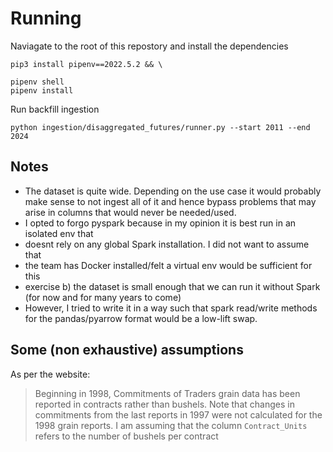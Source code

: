 # Running
Naviagate to the root of this repostory and install the dependencies
```
pip3 install pipenv==2022.5.2 && \

pipenv shell
pipenv install
```

Run backfill ingestion
```
python ingestion/disaggregated_futures/runner.py --start 2011 --end 2024
```


## Notes
* The dataset is quite wide. Depending on the use case it would probably make sense to not ingest all of it and hence bypass problems that may arise in columns that would never be needed/used.
* I opted to forgo pyspark because in my opinion it is best run in an isolated env that
* doesnt rely on any global Spark installation. I did not want to assume that
* the team has Docker installed/felt a virtual env would be sufficient for this
* exercise b) the dataset is small enough that we can run it without Spark (for now and for many years to come)
* However, I tried to write it in a way such that spark read/write methods for the pandas/pyarrow format would be a low-lift swap. 

## Some (non exhaustive) assumptions 

As per the website: 
> Beginning in 1998, Commitments of Traders grain data has been reported in contracts rather than bushels. Note that changes in commitments from the last reports in 1997 were not calculated for the 1998 grain reports.
I am assuming that the column `Contract_Units` refers to the number of bushels
per contract
